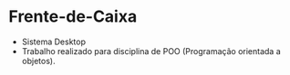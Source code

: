 # Frente-de-Caixa
- Sistema Desktop 
- Trabalho realizado para disciplina de POO (Programação orientada a objetos).
